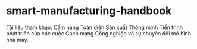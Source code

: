 # smart-manufacturing-handbook
Tài liệu tham khảo: Cẩm nang Toàn diện Sản xuất Thông minh
Tiến trình phát triển của các cuộc Cách mạng Công nghiệp và sự chuyển đổi mô hình nhà máy.
